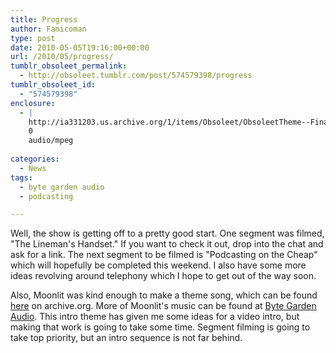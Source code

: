 ```yaml
---
title: Progress
author: Famicoman
type: post
date: 2010-05-05T19:16:00+00:00
url: /2010/05/progress/
tumblr_obsoleet_permalink:
  - http://obsoleet.tumblr.com/post/574579398/progress
tumblr_obsoleet_id:
  - "574579398"
enclosure:
  - |
    http://ia331203.us.archive.org/1/items/Obsoleet/ObsoleetTheme--Final.mp3
    0
    audio/mpeg
    
categories:
  - News
tags:
  - byte garden audio
  - podcasting

---
```

Well, the show is getting off to a pretty good start. One segment was filmed, "The Lineman's Handset." If you want to check it out, drop into the chat and ask for a link. The next segment to be filmed is "Podcasting on the Cheap" which will hopefully be completed this weekend. I also have some more ideas revolving around telephony which I hope to get out of the way soon.

Also, Moonlit was kind enough to make a theme song, which can be found [here]("http://ia331203.us.archive.org/1/items/Obsoleet/ObsoleetTheme--Final.mp3") on archive.org. More of Moonlit's music can be found at [Byte Garden Audio](http://bgaaudio.org/). This intro theme has given me some ideas for a video intro, but making that work is going to take some time. Segment filming is going to take top priority, but an intro sequence is not far behind.